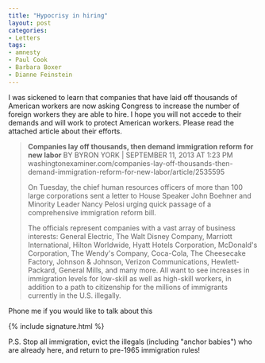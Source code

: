 ```yaml
---
title: "Hypocrisy in hiring"
layout: post
categories:
- Letters
tags:
- amnesty
- Paul Cook
- Barbara Boxer
- Dianne Feinstein
---
```


I was sickened to learn that companies that have laid off thousands of American workers are now asking Congress to increase the number of foreign workers they are able to hire. I hope you will not accede to their demands and will work to protect American workers. Please read the attached article about their efforts.

> **Companies lay off thousands, then demand immigration reform for new labor**
> BY BYRON YORK | SEPTEMBER 11, 2013 AT 1:23 PM
> washingtonexaminer.com/companies-lay-off-thousands-then-demand-immigration-reform-for-new-labor/article/2535595
>
> On Tuesday, the chief human resources officers of more than 100 large corporations sent a letter to House Speaker John Boehner and Minority Leader Nancy Pelosi urging quick passage of a comprehensive immigration reform bill.
>
> The officials represent companies with a vast array of business interests: General Electric, The Walt Disney Company, Marriott International, Hilton Worldwide, Hyatt Hotels Corporation, McDonald's Corporation, The Wendy's Company, Coca-Cola, The Cheesecake Factory, Johnson &amp; Johnson, Verizon Communications, Hewlett-Packard, General Mills, and many more. All want to see increases in immigration levels for low-skill as well as high-skill workers, in addition to a path to citizenship for the millions of immigrants currently in the U.S. illegally.

Phone me if you would like to talk about this

{% include signature.html %}

P.S. Stop all immigration, evict the illegals (including "anchor babies") who are already here, and return to pre-1965 immigration rules!